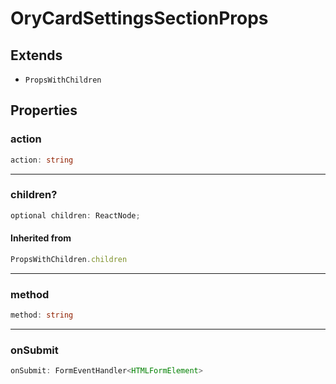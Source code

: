 # OryCardSettingsSectionProps

## Extends

- `PropsWithChildren`

## Properties

### action

```ts
action: string
```

---

### children?

```ts
optional children: ReactNode;
```

#### Inherited from

```ts
PropsWithChildren.children
```

---

### method

```ts
method: string
```

---

### onSubmit

```ts
onSubmit: FormEventHandler<HTMLFormElement>
```
